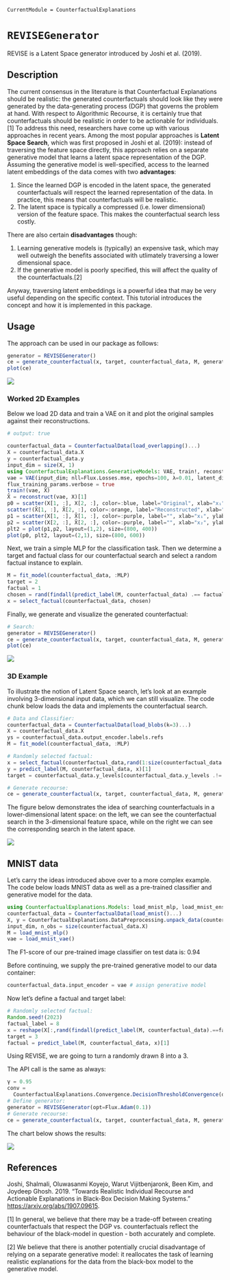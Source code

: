 

``` @meta
CurrentModule = CounterfactualExplanations 
```

# `REVISEGenerator`

REVISE is a Latent Space generator introduced by Joshi et al. (2019).

## Description

The current consensus in the literature is that Counterfactual Explanations should be realistic: the generated counterfactuals should look like they were generated by the data-generating process (DGP) that governs the problem at hand. With respect to Algorithmic Recourse, it is certainly true that counterfactuals should be realistic in order to be actionable for individuals.[1] To address this need, researchers have come up with various approaches in recent years. Among the most popular approaches is **Latent Space Search**, which was first proposed in Joshi et al. (2019): instead of traversing the feature space directly, this approach relies on a separate generative model that learns a latent space representation of the DGP. Assuming the generative model is well-specified, access to the learned latent embeddings of the data comes with two **advantages**:

1.  Since the learned DGP is encoded in the latent space, the generated counterfactuals will respect the learned representation of the data. In practice, this means that counterfactuals will be realistic.
2.  The latent space is typically a compressed (i.e. lower dimensional) version of the feature space. This makes the counterfactual search less costly.

There are also certain **disadvantages** though:

1.  Learning generative models is (typically) an expensive task, which may well outweigh the benefits associated with utlimately traversing a lower dimensional space.
2.  If the generative model is poorly specified, this will affect the quality of the counterfactuals.[2]

Anyway, traversing latent embeddings is a powerful idea that may be very useful depending on the specific context. This tutorial introduces the concept and how it is implemented in this package.

## Usage

The approach can be used in our package as follows:

``` julia
generator = REVISEGenerator()
ce = generate_counterfactual(x, target, counterfactual_data, M, generator)
plot(ce)
```

![](revise_files/figure-commonmark/cell-3-output-1.svg)

### Worked 2D Examples

Below we load 2D data and train a VAE on it and plot the original samples against their reconstructions.

``` julia
# output: true

counterfactual_data = CounterfactualData(load_overlapping()...)
X = counterfactual_data.X
y = counterfactual_data.y
input_dim = size(X, 1)
using CounterfactualExplanations.GenerativeModels: VAE, train!, reconstruct
vae = VAE(input_dim; nll=Flux.Losses.mse, epochs=100, λ=0.01, latent_dim=2, hidden_dim=32)
flux_training_params.verbose = true
train!(vae, X)
X̂ = reconstruct(vae, X)[1]
p0 = scatter(X[1, :], X[2, :], color=:blue, label="Original", xlab="x₁", ylab="x₂")
scatter!(X̂[1, :], X̂[2, :], color=:orange, label="Reconstructed", xlab="x₁", ylab="x₂")
p1 = scatter(X[1, :], X̂[1, :], color=:purple, label="", xlab="x₁", ylab="x̂₁")
p2 = scatter(X[2, :], X̂[2, :], color=:purple, label="", xlab="x₂", ylab="x̂₂")
plt2 = plot(p1,p2, layout=(1,2), size=(800, 400))
plot(p0, plt2, layout=(2,1), size=(800, 600))
```

Next, we train a simple MLP for the classification task. Then we determine a target and factual class for our counterfactual search and select a random factual instance to explain.

``` julia
M = fit_model(counterfactual_data, :MLP)
target = 2
factual = 1
chosen = rand(findall(predict_label(M, counterfactual_data) .== factual))
x = select_factual(counterfactual_data, chosen)
```

Finally, we generate and visualize the generated counterfactual:

``` julia
# Search:
generator = REVISEGenerator()
ce = generate_counterfactual(x, target, counterfactual_data, M, generator)
plot(ce)
```

![](revise_files/figure-commonmark/cell-6-output-1.svg)

### 3D Example

To illustrate the notion of Latent Space search, let’s look at an example involving 3-dimensional input data, which we can still visualize. The code chunk below loads the data and implements the counterfactual search.

``` julia
# Data and Classifier:
counterfactual_data = CounterfactualData(load_blobs(k=3)...)
X = counterfactual_data.X
ys = counterfactual_data.output_encoder.labels.refs
M = fit_model(counterfactual_data, :MLP)

# Randomly selected factual:
x = select_factual(counterfactual_data,rand(1:size(counterfactual_data.X,2)))
y = predict_label(M, counterfactual_data, x)[1]
target = counterfactual_data.y_levels[counterfactual_data.y_levels .!= y][1]

# Generate recourse:
ce = generate_counterfactual(x, target, counterfactual_data, M, generator)
```

The figure below demonstrates the idea of searching counterfactuals in a lower-dimensional latent space: on the left, we can see the counterfactual search in the 3-dimensional feature space, while on the right we can see the corresponding search in the latent space.

![](revise_files/figure-commonmark/cell-8-output-1.svg)

## MNIST data

Let’s carry the ideas introduced above over to a more complex example. The code below loads MNIST data as well as a pre-trained classifier and generative model for the data.

``` julia
using CounterfactualExplanations.Models: load_mnist_mlp, load_mnist_ensemble, load_mnist_vae
counterfactual_data = CounterfactualData(load_mnist()...)
X, y = CounterfactualExplanations.DataPreprocessing.unpack_data(counterfactual_data)
input_dim, n_obs = size(counterfactual_data.X)
M = load_mnist_mlp()
vae = load_mnist_vae()
```

The F1-score of our pre-trained image classifier on test data is: 0.94

Before continuing, we supply the pre-trained generative model to our data container:

``` julia
counterfactual_data.input_encoder = vae # assign generative model
```

Now let’s define a factual and target label:

``` julia
# Randomly selected factual:
Random.seed!(2023)
factual_label = 8
x = reshape(X[:,rand(findall(predict_label(M, counterfactual_data).==factual_label))],input_dim,1)
target = 3
factual = predict_label(M, counterfactual_data, x)[1]
```

Using REVISE, we are going to turn a randomly drawn 8 into a 3.

The API call is the same as always:

``` julia
γ = 0.95
conv = 
  CounterfactualExplanations.Convergence.DecisionThresholdConvergence(decision_threshold=γ)
# Define generator:
generator = REVISEGenerator(opt=Flux.Adam(0.1))
# Generate recourse:
ce = generate_counterfactual(x, target, counterfactual_data, M, generator; convergence=conv)
```

The chart below shows the results:

![](revise_files/figure-commonmark/cell-15-output-1.svg)

## References

Joshi, Shalmali, Oluwasanmi Koyejo, Warut Vijitbenjaronk, Been Kim, and Joydeep Ghosh. 2019. “Towards Realistic Individual Recourse and Actionable Explanations in Black-Box Decision Making Systems.” <https://arxiv.org/abs/1907.09615>.

[1] In general, we believe that there may be a trade-off between creating counterfactuals that respect the DGP vs. counterfactuals reflect the behaviour of the black-model in question - both accurately and complete.

[2] We believe that there is another potentially crucial disadvantage of relying on a separate generative model: it reallocates the task of learning realistic explanations for the data from the black-box model to the generative model.
